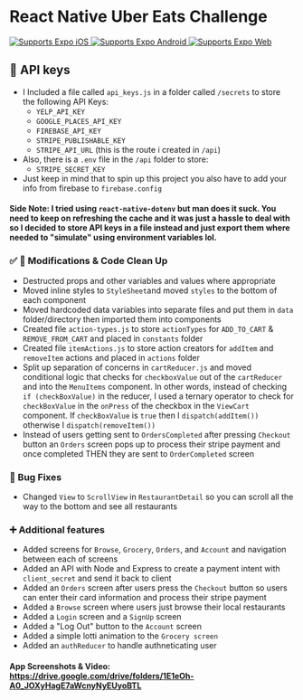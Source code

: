 
# React Native Uber Eats Challenge

<p>
  <!-- iOS -->
  <a href="https://itunes.apple.com/app/apple-store/id982107779">
    <img alt="Supports Expo iOS" src="https://img.shields.io/badge/iOS-4630EB.svg?style=flat-square&logo=APPLE&labelColor=999999&logoColor=fff" />
  </a>
  <!-- Android -->
  <a href="https://play.google.com/store/apps/details?id=host.exp.exponent&referrer=blankexample">
    <img alt="Supports Expo Android" src="https://img.shields.io/badge/Android-4630EB.svg?style=flat-square&logo=ANDROID&labelColor=A4C639&logoColor=fff" />
  </a>
  <!-- Web -->
  <a href="https://docs.expo.dev/workflow/web/">
    <img alt="Supports Expo Web" src="https://img.shields.io/badge/web-4630EB.svg?style=flat-square&logo=GOOGLE-CHROME&labelColor=4285F4&logoColor=fff" />
  </a>
</p>

## 🔑 API keys
- I Included a file called `api_keys.js` in a folder called `/secrets` to store the following API Keys:
  - `YELP_API_KEY`
  - `GOOGLE_PLACES_API_KEY`
  - `FIREBASE_API_KEY`
  - `STRIPE_PUBLISHABLE_KEY`
  - `STRIPE_API_URL` (this is the route i created in `/api`)
- Also, there is a `.env` file in the `/api` folder to store:
  - `STRIPE_SECRET_KEY`
- Just keep in mind that to spin up this project you also have to add your info from firebase to `firebase.config`

#### Side Note: I tried using `react-native-dotenv` but man does it suck. You need to keep on refreshing the cache and it was just a hassle to deal with so I decided to store API keys in a file instead and just export them where needed to "simulate" using environment variables lol.

### ✅ 🧼 Modifications & Code Clean Up
- Destructed props and other variables and values where appropriate
- Moved inline styles to `StyleSheet`and moved `styles` to the bottom of each component
- Moved hardcoded data variables into separate files and put them in `data` folder/directory then imported them into components
- Created file `action-types.js` to store `actionTypes` for `ADD_TO_CART` & `REMOVE_FROM_CART` and placed in `constants` folder
- Created file `itemActions.js` to store action creators for `addItem` and `removeItem` actions and placed in `actions` folder
- Split up separation of concerns in `cartReducer.js` and moved conditional logic that checks for `checkboxValue` out of the `cartReducer` and into the `MenuItems` component. In other words, instead of checking `if (checkBoxValue)` in the reducer, I used a ternary operator to check for `checkBoxValue` in the `onPress` of the checkbox in the `ViewCart` component. If `checkBoxValue` is `true` then I `dispatch(addItem())` otherwise I `dispatch(removeItem())`
- Instead of users getting sent to `OrdersCompleted` after pressing `Checkout` button an `Orders` screen pops up to process their stripe payment and once completed THEN they are sent to `OrderCompleted` screen

### 🐞 Bug Fixes
- Changed `View` to `ScrollView` in `RestaurantDetail` so you can scroll all the way to the bottom and see all restaurants

### ➕ Additional features
- Added screens for `Browse`, `Grocery`, `Orders`, and `Account` and navigation between each of screens
- Added an API with Node and Express to create a payment intent with `client_secret` and send it back to client
- Added an `Orders` screen after users press the `Checkout` button so users can enter their card information and process their stripe payment
- Added a `Browse` screen where users just browse their local restaurants
- Added a `Login` screen and a `SignUp` screen
- Added a "Log Out" button to the `Account` screen
- Added a simple lotti animation to the `Grocery screen`
- Added an `authReducer` to handle authneticating user

#### App Screenshots & Video: https://drive.google.com/drive/folders/1E1eOh-A0_JOXyHagE7aWcnyNyEUyoBTL
